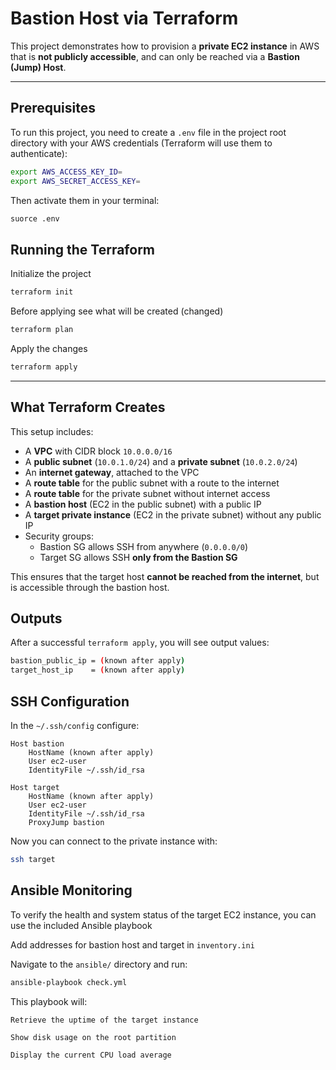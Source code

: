 # Bastion Host via Terraform

This project demonstrates how to provision a **private EC2 instance** in AWS that is **not publicly accessible**, and can only be reached via a **Bastion (Jump) Host**.

---

## Prerequisites

To run this project, you need to create a `.env` file in the project root directory with your AWS credentials (Terraform will use them to authenticate):


```bash
export AWS_ACCESS_KEY_ID=
export AWS_SECRET_ACCESS_KEY=
```

Then activate them in your terminal:

```bash
suorce .env
```

## Running the Terraform 

Initialize the project 

```bash
terraform init
```

Before applying see what will be created (changed)

```bash
terraform plan
```

Apply the changes

```bash
terraform apply
```

---

## What Terraform Creates

This setup includes:

- A **VPC** with CIDR block `10.0.0.0/16`
- A **public subnet** (`10.0.1.0/24`) and a **private subnet** (`10.0.2.0/24`)
- An **internet gateway**, attached to the VPC
- A **route table** for the public subnet with a route to the internet
- A **route table** for the private subnet without internet access
- A **bastion host** (EC2 in the public subnet) with a public IP
- A **target private instance** (EC2 in the private subnet) without any public IP
- Security groups:
  - Bastion SG allows SSH from anywhere (`0.0.0.0/0`)
  - Target SG allows SSH **only from the Bastion SG**

This ensures that the target host **cannot be reached from the internet**, but is accessible through the bastion host.

## Outputs

After a successful `terraform apply`, you will see output values:

```bash
bastion_public_ip = (known after apply)
target_host_ip    = (known after apply)
```

## SSH Configuration

In the `~/.ssh/config` configure:

```ssh
Host bastion
    HostName (known after apply)
    User ec2-user
    IdentityFile ~/.ssh/id_rsa

Host target
    HostName (known after apply)
    User ec2-user
    IdentityFile ~/.ssh/id_rsa
    ProxyJump bastion
```

Now you can connect to the private instance with:

```bash
ssh target
```

## Ansible Monitoring

To verify the health and system status of the target EC2 instance, you can use the included Ansible playbook

Add addresses for bastion host and target in `inventory.ini`

Navigate to the `ansible/` directory and run:

```bash
ansible-playbook check.yml
```
This playbook will:

    Retrieve the uptime of the target instance

    Show disk usage on the root partition

    Display the current CPU load average